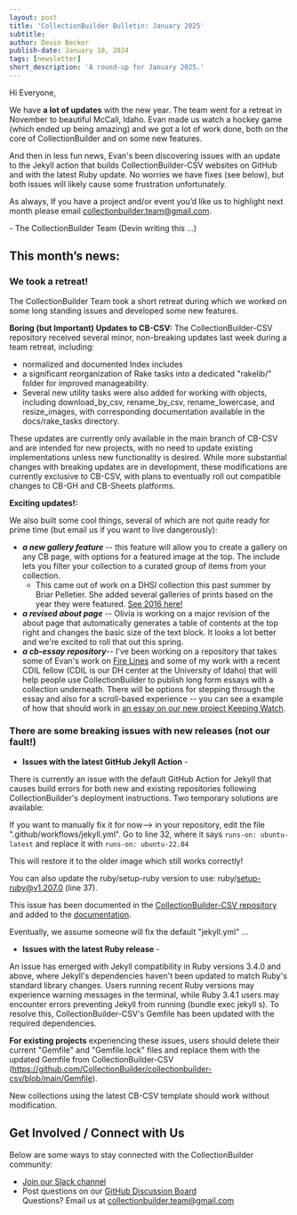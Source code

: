 ```yaml
---
layout: post
title: 'CollectionBuilder Bulletin: January 2025'
subtitle:
author: Devin Becker
publish-date: January 10, 2024
tags: [newsletter]
short_description: 'A round-up for January 2025.'
---
```

Hi Everyone, 

We have **a lot of updates** with the new year. The team went for a retreat in 
November to beautiful McCall, Idaho. Evan made us watch a hockey game (which ended up being amazing) and we got a lot of work done, both on the core of CollectionBuilder and on some new features. 

And then in less fun news, Evan's been discovering issues with an update to the Jekyll action that builds CollectionBuilder-CSV websites on GitHub and with the latest Ruby update. No worries we have fixes (see below), but both issues will likely cause some frustration unfortunately. 

As always, If you have a project and/or event you’d like us to highlight next month please email [collectionbuilder.team@gmail.com](mailto:collectionbuilder.team@gmail.com).

\- The CollectionBuilder Team (Devin writing this ...)

## **This month’s news:**

### We took a retreat\!

The CollectionBuilder Team took a short retreat during which we worked on some long standing issues and developed some new features.  

**Boring (but Important) Updates to CB-CSV:** The CollectionBuilder-CSV repository received several minor, non-breaking updates last week during a team retreat, including:  

- normalized and documented Index includes
- a significant reorganization of Rake tasks into a dedicated "rakelib/" folder for improved manageability. 
- Several new utility tasks were also added for working with objects, including download_by_csv, rename_by_csv, rename_lowercase, and resize_images, with corresponding documentation available in the docs/rake_tasks directory.

These updates are currently only available in the main branch of CB-CSV and are intended for new projects, with no need to update existing implementations unless new functionality is desired. While more substantial changes with breaking updates are in development, these modifications are currently exclusive to CB-CSV, with plans to eventually roll out compatible changes to CB-GH and CB-Sheets platforms.

**Exciting updates!:**

We also built some cool things, several of which are not quite ready for prime time (but email us if you want to live dangerously): 
    
- ***a new gallery feature*** -- this feature will allow you to create a gallery on any CB page, with options for a featured image at the top. The include lets you filter your collection to a curated group of items from your collection. 
    - This came out of work on a DHSI collection this past summer by Briar Pelletier. She added several galleries of prints based on the year they were featured. [See 2016 here!](https://briarpelletier.github.io/maps-archive/galleries/2016.html)
- ***a revised about page*** -- Olivia is working on a major revision of the about page that automatically generates a table of contents at the top right and changes the basic size of the text block. It looks a lot better and we're excited to roll that out this spring. 
- ***a cb-essay repository***-- I've been working on a repository that takes some of Evan's work on [Fire Lines](https://cdil.lib.uidaho.edu/fire-lines/) and some of my work with a recent CDIL fellow (CDIL is our DH center at the University of Idaho) that will help people use CollectionBuilder to publish long form essays with a collection underneath. There will be options for stepping through the essay and also for a scroll-based experience -- you can see a example of how that should work in [an essay on our new project Keeping Watch](https://cdil.lib.uidaho.edu/keeping-watch/essay/).

### There are some breaking issues with new releases (not our fault!)

* **Issues with the latest GitHub Jekyll Action** \-   

There is currently an issue with the default GitHub Action for Jekyll that causes build errors for both new and existing repositories following CollectionBuilder's deployment instructions. Two temporary solutions are available: 

If you want to manually fix it for now--> in your repository, edit the file ".github/workflows/jekyll.yml". Go to line 32, where it says `runs-on: ubuntu-latest` and replace it with `runs-on: ubuntu-22.04` 

This will restore it to the older image which still works correctly!

You can also update the ruby/setup-ruby version to use: ruby/setup-ruby@v1.207.0 (line 37).

This issue has been documented in the [CollectionBuilder-CSV repository](https://github.com/CollectionBuilder/collectionbuilder-csv/issues/96) and added to the [documentation](https://collectionbuilder.github.io/cb-docs/docs/deploy/actions/).

Eventually, we assume someone will fix the default "jekyll.yml" ... 

* **Issues with the latest Ruby release** \-   

An issue has emerged with Jekyll compatibility in Ruby versions 3.4.0 and above, where Jekyll's dependencies haven't been updated to match Ruby's standard library changes. Users running recent Ruby versions may experience warning messages in the terminal, while Ruby 3.4.1 users may encounter errors preventing Jekyll from running (bundle exec jekyll s). To resolve this, CollectionBuilder-CSV's Gemfile has been updated with the required dependencies. 

**For existing projects** experiencing these issues, users should delete their current "Gemfile" and "Gemfile.lock" files and replace them with the updated Gemfile from CollectionBuilder-CSV (https://github.com/CollectionBuilder/collectionbuilder-csv/blob/main/Gemfile). 

New collections using the latest CB-CSV template should work without modification.


## **Get Involved / Connect with Us**

Below are some ways to stay connected with the CollectionBuilder community:  
* [Join our Slack channel](https://forms.gle/GVb7STSWyq2tto3NA)  
* Post questions on our [GitHub Discussion Board](https://github.com/orgs/CollectionBuilder/discussions)  
Questions? Email us at [collectionbuilder.team@gmail.com](mailto:collectionbuilder.team@gmail.com)   

